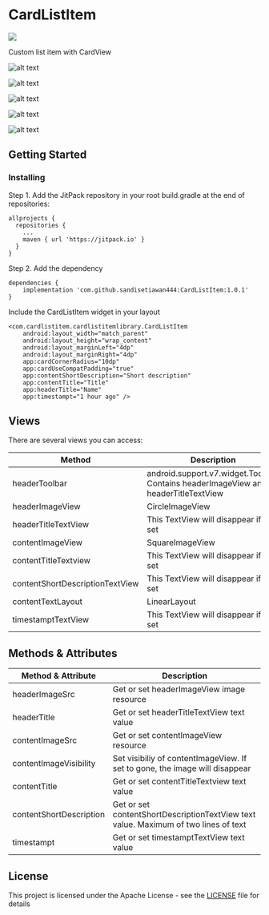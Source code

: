 # CardListItem

[![](https://jitpack.io/v/sandisetiawan444/CardListItem.svg)](https://jitpack.io/#sandisetiawan444/CardListItem)

Custom list item with CardView

![alt text](https://firebasestorage.googleapis.com/v0/b/cardlistitem.appspot.com/o/images%2FScreenshot_2018-08-01-09-03-44-024_com.cardlistitem.cardlistitem.png?alt=media&token=15c01d35-3a5c-45c6-81e8-225759f696f0)

![alt text](https://firebasestorage.googleapis.com/v0/b/cardlistitem.appspot.com/o/images%2FScreenshot_2018-08-01-09-05-15-899_com.cardlistitem.cardlistitem.png?alt=media&token=3a999dac-0b40-469e-89ed-62596c22dbcd)

![alt text](https://firebasestorage.googleapis.com/v0/b/cardlistitem.appspot.com/o/images%2FScreenshot_2018-08-01-09-09-13-692_com.cardlistitem.cardlistitem.png?alt=media&token=af7c03fa-9b1e-4261-8b47-6f7549856786)

![alt text](https://firebasestorage.googleapis.com/v0/b/cardlistitem.appspot.com/o/images%2FScreenshot_2018-08-01-09-10-40-673_com.cardlistitem.cardlistitem.png?alt=media&token=9d0b0446-74c4-4552-bf9d-ed9d1ee0f539)

![alt text](https://firebasestorage.googleapis.com/v0/b/cardlistitem.appspot.com/o/images%2FScreenshot_2018-08-01-09-02-45-030_com.cardlistitem.cardlistitem.png?alt=media&token=2fdbff97-62e8-4d59-a934-0377ab0a32ad)

## Getting Started

### Installing

Step 1. Add the JitPack repository in your root build.gradle at the end of repositories:

```
allprojects {
  repositories {
    ...
    maven { url 'https://jitpack.io' }
  }
}
```

Step 2. Add the dependency

```
dependencies {
    implementation 'com.github.sandisetiawan444:CardListItem:1.0.1'
}
```

Include the CardListItem widget in your layout

```
<com.cardlistitem.cardlistitemlibrary.CardListItem
    android:layout_width="match_parent"
    android:layout_height="wrap_content"
    android:layout_marginLeft="4dp"
    android:layout_marginRight="4dp"
    app:cardCornerRadius="10dp"
    app:cardUseCompatPadding="true"
    app:contentShortDescription="Short description"
    app:contentTitle="Title"
    app:headerTitle="Name"
    app:timestampt="1 hour ago" />
```

## Views

There are several views you can access:

| Method | Description |
|---|---|
| headerToolbar | android.support.v7.widget.Toolbar. Contains headerImageView and headerTitleTextView |
| headerImageView | CircleImageView |
| headerTitleTextView | This TextView will disappear if not set |
| contentImageView | SquareImageView |
| contentTitleTextview | This TextView will disappear if not set |
| contentShortDescriptionTextView | This TextView will disappear if not set |
| contentTextLayout | LinearLayout |
| timestamptTextView | This TextView will disappear if not set |

## Methods & Attributes

| Method & Attribute | Description |
|---|---|
| headerImageSrc | Get or set headerImageView image resource |
| headerTitle | Get or set headerTitleTextView text value |
| contentImageSrc | Get or set contentImageView resource |
| contentImageVisibility | Set visibiliy of contentImageView. If set to gone, the image will disappear |
| contentTitle | Get or set contentTitleTextview text value |
| contentShortDescription | Get or set contentShortDescriptionTextView text value. Maximum of two lines of text |
| timestampt | Get or set timestamptTextView text value |

## License

This project is licensed under the Apache License - see the [LICENSE](LICENSE) file for details
